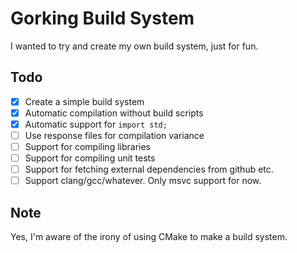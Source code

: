 # Gorking Build System
I wanted to try and create my own build system, just for fun.

## Todo
- [x] Create a simple build system
- [x] Automatic compilation without build scripts
- [x] Automatic support for `import std;`
- [ ] Use response files for compilation variance
- [ ] Support for compiling libraries
- [ ] Support for compiling unit tests
- [ ] Support for fetching external dependencies from github etc.
- [ ] Support clang/gcc/whatever. Only msvc support for now.

## Note
Yes, I'm aware of the irony of using CMake to make a build system.
